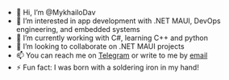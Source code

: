 - 👋 Hi, I’m @MykhailoDav
- 👀 I’m interested in app development with .NET MAUI, DevOps engineering, and embedded systems
- 🌱 I’m currently working with C#, learning C++ and python
- 💞️ I’m looking to collaborate on .NET MAUI projects
- 📫 You can reach me on [Telegram](https://t.me/myhailo_dav) or write to me by [email](davudenko.mukhailo@gmail.com)
- ⚡ Fun fact: I was born with a soldering iron in my hand!

<!---
MykhailoDav/MykhailoDav is a ✨ special ✨ repository because its `README.md` (this file) appears on your GitHub profile.
You can click the Preview link to take a look at your changes.
--->
